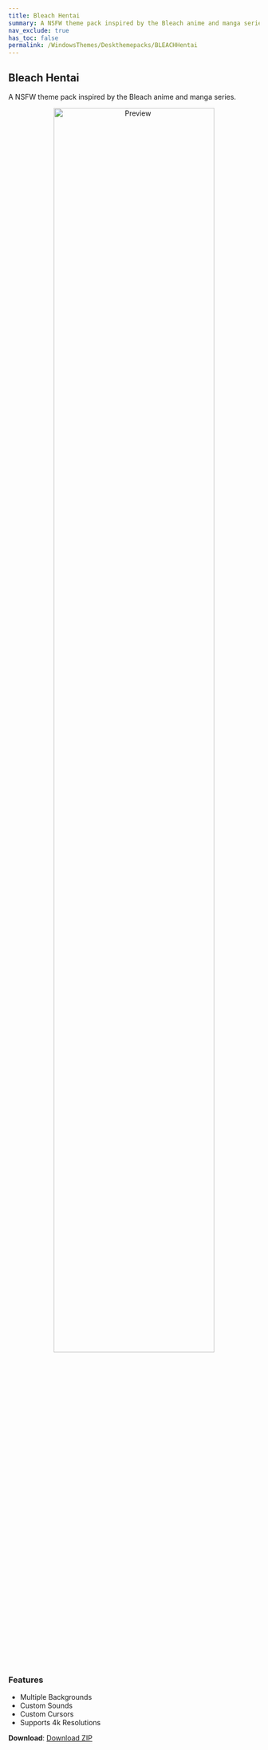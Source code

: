 ```yaml
---
title: Bleach Hentai
summary: A NSFW theme pack inspired by the Bleach anime and manga series
nav_exclude: true
has_toc: false
permalink: /WindowsThemes/Deskthemepacks/BLEACHHentai
---
```


## Bleach Hentai
A NSFW theme pack inspired by the Bleach anime and manga series.

<div align="center">
    <img src="https://gitlab.com/the-back-room/deskthemepacks/nsfw/bleach-hentai/-/raw/main/Extras/Preview.bmp" alt="Preview" width="80%" />
</div>

### Features

- Multiple Backgrounds
- Custom Sounds
- Custom Cursors
- Supports 4k Resolutions

**Download**: [Download ZIP](https://gitlab.com/the-back-room/deskthemepacks/nsfw/bleach-hentai/-/archive/main/bleach-hentai-main.zip)